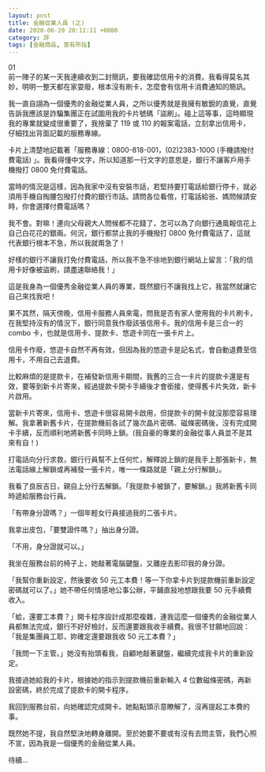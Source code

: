 ```yaml
---
layout: post
title: 金融從業人員 (之)
date: 2020-06-20 20:11:11 +0000
category: 評
tags: [金融商品, 意有所指]
---
```


01<br>
前一陣子的某一天我連續收到二封簡訊，要我確認信用卡的消費。我看得莫名其妙，明明一整天都在家耍廢，根本沒有刷卡，怎麼會有信用卡消費通知的簡訊。

我一直自詡為一個優秀的金融從業人員，之所以優秀就是我擁有敏銳的直覺，直覺告訴我應該是詐騙集團正在試圖用我的卡片號碼「盜刷」。碰上這等事，這時顯現我的專業就變成很重要了，我捨棄了 119 或 110 的報案電話，立刻拿出信用卡，仔細找出背面記載的服務專線。

卡片上清楚地記載著「服務專線：0800-818-001，(02)2383-1000 (手機請撥付費電話) 」。我看得懂中文字，所以知道那一行文字的意思是，銀行不讓客戶用手機撥打 0800 免付費電話。

當時的情況是這樣，因為我家中沒有安裝市話，若堅持要打電話給銀行停卡，就必須用手機自掏腰包撥打付費的銀行市話。請問各位看倌，打電話給爸、媽問候請安時，你會選擇付費電話嗎？

我不會。對嘛！連向父母親大人問候都不花錢了，怎可以為了向銀行通風報信花上自己白花花的銀兩。何況，銀行都禁止我的手機撥打 0800 免付費電話了，這就代表銀行根本不急，所以我就甭急了！

好樣的銀行不讓我打免付費電話，所以我不急不徐地到銀行網站上留言：「我的信用卡好像被盜刷，請盡速聯絡我！」

這是我身為一個優秀金融從業人員的專業，既然銀行不讓我找上它，我當然就讓它自己來找我吧！

果不其然，隔天傍晚，信用卡服務人員來電，問我是否有家人使用我的卡片刷卡，在我堅持沒有的情況下，銀行同意我作廢該張信用卡。我的信用卡是三合一的 combo 卡，也就是信用卡、提款卡、悠遊卡同在一張卡片上。

信用卡作廢，悠遊卡自然不再有效，但因為我的悠遊卡是記名式，會自動退費至信用卡，不用自己去退費。

比較麻煩的是提款卡，在補發新信用卡期間，我舊的三合一卡片的提款卡還是有效，要等到新卡片寄來，經過提款卡開卡手續後才會銜接，使得舊卡片失效，新卡片啟用。

當新卡片寄來，信用卡、悠遊卡很容易開卡啟用，但提款卡的開卡就沒那麼容易理解。我拿著新舊卡片，在提款機前各試了幾次晶片密碼、磁條密碼後，沒有完成開卡手續，反而順利地將新舊卡同時上鎖。(我自豪的專業的金融從事人員並不是其來有自！)

打電話向分行求救，銀行行員幫不上任何忙，解釋說上鎖的是我手上那張新卡，無法電話線上解鎖或再補發一張卡片，唯一一條路就是「親上分行解鎖」。

我看了良辰吉日，親自上分行去解鎖。「我提款卡被鎖了，要解鎖。」我將新舊卡同時遞給服務台行員。

「有帶身分證嗎？」一個年輕女行員接過我的二張卡片。

我拿出皮包，「要雙證件嗎？」抽出身分證。

「不用，身分證就可以。」

我坐在服務台前的椅子上，她敲著電腦鍵盤，又離座去影印我的身分證。

「我幫你重新設定，然後要收 50 元工本費！等一下你拿卡片到提款機前重新設定密碼就可以了。」她不帶任何情感地公事公辦，平鋪直敍地想跟我要 50 元手續費收入。

「蛤，還要工本費？」開卡程序設計成那麼複雜，連我這麼一個優秀的金融從業人員都無法完成，銀行不好好檢討，反而還要跟我收手續費。我很不甘願地回說：「我是集團員工耶，妳確定還要跟我收 50 元工本費？」

「我問一下主管。」她沒有抬頭看我，自顧地敲著鍵盤，繼續完成我卡片的重新設定。

我接過她給我的卡片，根據她的指示到提款機前重新輸入 4 位數磁條密碼，再新設密碼，終於完成了提款卡的開卡程序。

我回到服務台前，向她確認完成開卡。她點點頭示意瞭解了，沒再提起工本費的事。

既然她不提，我自然堅決地轉身離開。至於她要不要或有沒有去問主管，我們心照不宣，因為我是一個優秀的金融從業人員。

待續…
